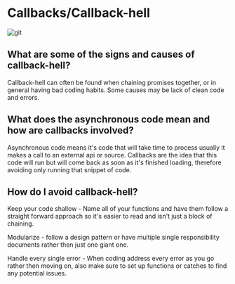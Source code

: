 # Callbacks/Callback-hell
![git](https://www.techyourchance.com/wp-content/uploads/2020/04/callback_hell.jpeg)
## What are some of the signs and causes of callback-hell?
Callback-hell can often be found when chaining promises together, or in general having bad coding habits. Some causes may be lack of clean code and errors.

## What does the asynchronous code mean and how are callbacks involved?
Asynchronous code means it's code that will take time to process usually it makes a call to an external api or source. Callbacks are the idea that this code will run but will come back as soon as it's finished loading, therefore avoiding only running that snippet of code. 

## How do I avoid callback-hell?
Keep your code shallow - Name all of your functions and have them follow a straight forward approach so it's easier to read and isn't just a block of chaining. 

Modularize - follow a design pattern or have multiple single responsibility documents rather then just one giant one.

 Handle every single error - When coding address every error as you go rather then moving on, also make sure to set up functions or catches to find any potential issues.
